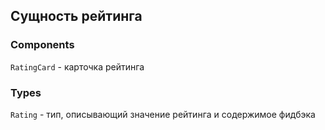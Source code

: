 ## Сущность рейтинга

### Components

`RatingCard` - карточка рейтинга

### Types

`Rating` - тип, описывающий значение рейтинга и содержимое фидбэка

